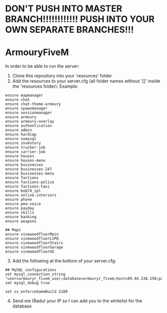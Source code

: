 # __DON'T PUSH INTO MASTER BRANCH!!!!!!!!!!!! PUSH INTO YOUR OWN SEPARATE BRANCHES!!!__

# ArmouryFiveM

In order to be able to run the server:

1. Clone this repository into your 'resources' folder
2. Add the resources to your server.cfg (all folder names without '[]' inside the 'resources folder):
Example:
```
ensure mapmanager
ensure chat
ensure chat-theme-armoury
ensure spawnmanager
ensure sessionmanager
ensure armoury
ensure armoury-overlay
ensure authentication
ensure admin
ensure hardcap
ensure oxmysql
ensure inventory
ensure trucker-job
ensure carrier-job
ensure houses
ensure houses-menu
ensure businesses
ensure businesses-247
ensure businesses-menu
ensure factions
ensure factions-police
ensure factions-taxi
ensure bob74_ipl
ensure online-interiors
ensure phone
ensure pma-voice
ensure payday
ensure skills
ensure banking
ensure weapons

## Maps
ensure vinewoodfloorMain
ensure vinewoodfloorLSPD
ensure vinewoodfloorStairs
ensure vinewoodfloorGarage
ensure vinewoodfloorUG
```
3. Add the following at the bottom of your server.cfg:
```
## MySQL configurations
set mysql_connection_string "user=armouryr_fivem_user;database=armouryr_fivem;host=89.44.138.150;password=a9c4e4ee55551234"
set mysql_debug true

set sv_enforceGameBuild 2189
```
4. Send me (Radu) your IP so I can add you to the whitelist for the database

